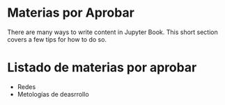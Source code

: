 Materias por Aprobar
=======================

There are many ways to write content in Jupyter Book. This short section
covers a few tips for how to do so.

# Listado de materias por aprobar
* Redes
* Metologías de deasrrollo
